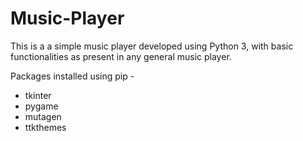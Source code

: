 # Music-Player

This is a a simple music player developed using Python 3, with basic functionalities as present in any general music player.

Packages installed using pip -
- tkinter
- pygame
- mutagen
- ttkthemes